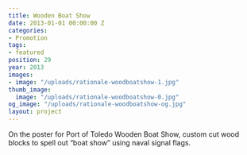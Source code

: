 ```yaml
---
title: Wooden Boat Show
date: 2013-01-01 00:00:00 Z
categories:
- Promotion
tags:
- featured
position: 29
year: 2013
images:
- image: "/uploads/rationale-woodboatshow-1.jpg"
thumb_image:
  image: "/uploads/rationale-woodboatshow-0.jpg"
og_image: "/uploads/rationale-woodboatshow-og.jpg"
layout: project
---
```


On the poster for Port of Toledo Wooden Boat Show, custom cut wood blocks to spell out “boat show” using naval signal flags.